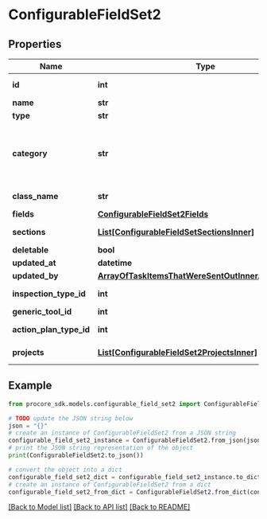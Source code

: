 # ConfigurableFieldSet2


## Properties

Name | Type | Description | Notes
------------ | ------------- | ------------- | -------------
**id** | **int** | The unique identifier of the configurable field set. | [optional] 
**name** | **str** | The name of the configurable field set. | [optional] 
**type** | **str** | The type of configurable field set | [optional] 
**category** | **str** | Specifies the category for the configurable field set if it exists or an empty string. This property was added for the ConfigurableFieldSet::Observations::Item class. | [optional] 
**class_name** | **str** | Specifies the class the configurable field set is associated with. | [optional] 
**fields** | [**ConfigurableFieldSet2Fields**](ConfigurableFieldSet2Fields.md) |  | [optional] 
**sections** | [**List[ConfigurableFieldSetSectionsInner]**](ConfigurableFieldSetSectionsInner.md) | An array of sections that are used for custom fields. | [optional] 
**deletable** | **bool** | Deletable status | [optional] 
**updated_at** | **datetime** | Date updated | [optional] 
**updated_by** | [**ArrayOfTaskItemsThatWereSentOutInnerAllOfAssignee**](ArrayOfTaskItemsThatWereSentOutInnerAllOfAssignee.md) |  | [optional] 
**inspection_type_id** | **int** | The unique identifier of the inspection type. | [optional] 
**generic_tool_id** | **int** | The unique idenfitier of the generic tool. | [optional] 
**action_plan_type_id** | **int** | The unique idenfitier of the action plan type. | [optional] 
**projects** | [**List[ConfigurableFieldSet2ProjectsInner]**](ConfigurableFieldSet2ProjectsInner.md) | An array of projects that are associated with the configurable field set. | [optional] 

## Example

```python
from procore_sdk.models.configurable_field_set2 import ConfigurableFieldSet2

# TODO update the JSON string below
json = "{}"
# create an instance of ConfigurableFieldSet2 from a JSON string
configurable_field_set2_instance = ConfigurableFieldSet2.from_json(json)
# print the JSON string representation of the object
print(ConfigurableFieldSet2.to_json())

# convert the object into a dict
configurable_field_set2_dict = configurable_field_set2_instance.to_dict()
# create an instance of ConfigurableFieldSet2 from a dict
configurable_field_set2_from_dict = ConfigurableFieldSet2.from_dict(configurable_field_set2_dict)
```
[[Back to Model list]](../README.md#documentation-for-models) [[Back to API list]](../README.md#documentation-for-api-endpoints) [[Back to README]](../README.md)


